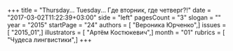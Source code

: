 +++
title = "Thursday... Tuesday... Где вторник, где четверг?!"
date = "2017-03-02T11:22:39+03:00"
side = "left"
pagesCount = "3"
slogan = ""
year = "2015"
startPage = "24"
authors = [ "Вероника Юрченко",]
issues = [ "2015_01",]
illustrators = [ "Артём Костюкевич",]
month = "01"
rubrics = [ "Чудеса лингвистики",]
+++
